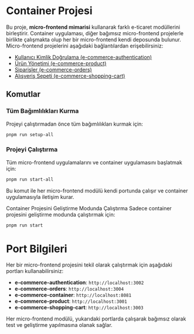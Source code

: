 # Container Projesi

Bu proje, **micro-frontend mimarisi** kullanarak farklı e-ticaret modüllerini birleştirir. Container uygulaması, diğer bağımsız micro-frontend projelerle birlikte çalışmakta olup her bir micro-frontend kendi deposunda bulunur. Micro-frontend projelerini aşağıdaki bağlantılardan erişebilirsiniz:

- [Kullanıcı Kimlik Doğrulama (e-commerce-authentication)](https://github.com/devepdogukan/e-commerce-authentication)
- [Ürün Yönetimi (e-commerce-product)](https://github.com/devepdogukan/e-commerce-product)
- [Siparişler (e-commerce-orders)](https://github.com/devepdogukan/e-commerce-orders)
- [Alışveriş Sepeti (e-commerce-shopping-cart)](https://github.com/devepdogukan/e-commerce-shopping-cart)


## Komutlar

### Tüm Bağımlılıkları Kurma

Projeyi çalıştırmadan önce tüm bağımlılıkları kurmak için:

```bash
pnpm run setup-all
``` 



### Projeyi Çalıştırma

Tüm micro-frontend uygulamalarını ve container uygulamasını başlatmak için:

```bash
pnpm run start-all
``` 

Bu komut ile her micro-frontend modülü kendi portunda çalışır ve container uygulamasıyla iletişim kurar.


Container Projesini Geliştirme Modunda Çalıştırma
Sadece container projesini geliştirme modunda çalıştırmak için:

```bash
pnpm run start
``` 

# Port Bilgileri

Her bir micro-frontend projesini tekil olarak çalıştırmak için aşağıdaki portları kullanabilirsiniz:

- **e-commerce-authentication**: `http://localhost:3002`
- **e-commerce-orders**: `http://localhost:3004`
- **e-commerce-container**: `http://localhost:8081`
- **e-commerce-product**: `http://localhost:3001`
- **e-commerce-shopping-cart**: `http://localhost:3003`

Her micro-frontend modülü, yukarıdaki portlarda çalışarak bağımsız olarak test ve geliştirme yapılmasına olanak sağlar.